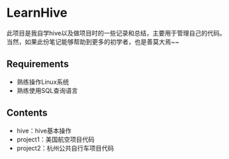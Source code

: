 LearnHive
====
此项目是我自学hive以及做项目时的一些记录和总结，主要用于管理自己的代码。当然，如果此份笔记能够帮助到更多的初学者，也是善莫大焉~~

## Requirements
- 熟练操作Linux系统
- 熟练使用SQL查询语言

## Contents
* hive：hive基本操作
* project1：美国航空项目代码
* project2：杭州公共自行车项目代码

